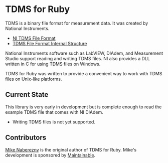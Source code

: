 # TDMS for Ruby

TDMS is a binary file format for measurement data.  It was created
by National Instruments.

 - [NI TDMS File Format](http://zone.ni.com/devzone/cda/tut/p/id/3727)
 - [TDMS File Format Internal Structure](http://zone.ni.com/devzone/cda/tut/p/id/5696)

National Instruments software such as LabVIEW, DIAdem, and Measurement
Studio support reading and writing TDMS files.  NI also provides a DLL
written in C for using TDMS files on Windows.

TDMS for Ruby was written to provide a convenient way to work with
TDMS files on Unix-like platforms.

## Current State

This library is very early in development but is complete enough to
read the example TDMS file that comes with NI DIAdem.

 - Writing TDMS files is not yet supported.

## Contributors

[Mike Naberezny](http://github.com/mnaberez) is the original author of TDMS for
Ruby.  Mike's development is sponsored by [Maintainable](http://maintainable.com).
